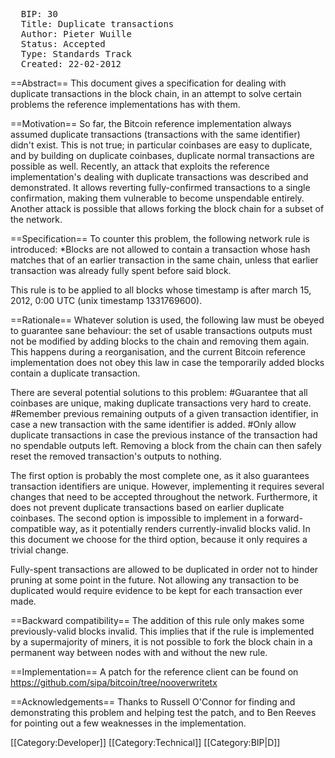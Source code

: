 <pre>
  BIP: 30
  Title: Duplicate transactions
  Author: Pieter Wuille <pieter.wuille@gmail.com>
  Status: Accepted
  Type: Standards Track
  Created: 22-02-2012
</pre>

==Abstract==
This document gives a specification for dealing with duplicate transactions in the block chain, in an attempt to solve certain problems the reference implementations has with them.

==Motivation==
So far, the Bitcoin reference implementation always assumed duplicate transactions (transactions with the same identifier) didn't exist. This is not true; in particular coinbases are easy to duplicate, and by building on duplicate coinbases, duplicate normal transactions are possible as well. Recently, an attack that exploits the reference implementation's dealing with duplicate transactions was described and demonstrated. It allows reverting fully-confirmed transactions to a single confirmation, making them vulnerable to become unspendable entirely. Another attack is possible that allows forking the block chain for a subset of the network.

==Specification==
To counter this problem, the following network rule is introduced:
*Blocks are not allowed to contain a transaction whose hash matches that of an earlier transaction in the same chain, unless that earlier transaction was already fully spent before said block.

This rule is to be applied to all blocks whose timestamp is after march 15, 2012, 0:00 UTC (unix timestamp 1331769600).

==Rationale==
Whatever solution is used, the following law must be obeyed to guarantee sane behaviour: the set of usable
transactions outputs must not be modified by adding blocks to the chain and removing them again. This happens during
a reorganisation, and the current Bitcoin reference implementation does not obey this law in case the temporarily
added blocks contain a duplicate transaction.

There are several potential solutions to this problem:
#Guarantee that all coinbases are unique, making duplicate transactions very hard to create.
#Remember previous remaining outputs of a given transaction identifier, in case a new transaction with the same identifier is added.
#Only allow duplicate transactions in case the previous instance of the transaction had no spendable outputs left. Removing a block from the chain can then safely reset the removed transaction's outputs to nothing.

The first option is probably the most complete one, as it also guarantees transaction identifiers are unique. However, implementing it requires several changes that need to be accepted throughout the network. Furthermore, it does not prevent duplicate transactions based on earlier duplicate coinbases. The second option is impossible to implement in a forward-compatible way, as it potentially renders currently-invalid blocks valid. In this document we choose for the third option, because it only requires a trivial change.

Fully-spent transactions are allowed to be duplicated in order not to hinder pruning at some point in the future. Not allowing any transaction to be duplicated would require evidence to be kept for each transaction ever made.

==Backward compatibility==
The addition of this rule only makes some previously-valid blocks invalid. This implies that if the rule is implemented by a supermajority of miners, it is not possible to fork the block chain in a permanent way between nodes with and without the new rule.

==Implementation==
A patch for the reference client can be found on https://github.com/sipa/bitcoin/tree/nooverwritetx

==Acknowledgements==
Thanks to Russell O'Connor for finding and demonstrating this problem and helping test the patch, and to Ben Reeves for pointing out a few weaknesses in the implementation.

[[Category:Developer]]
[[Category:Technical]]
[[Category:BIP|D]]
